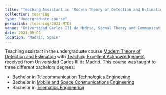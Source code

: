 ```yaml
---
title: "Teaching Assistant in 'Modern Theory of Detection and Estimation'"
collection: teaching
type: "Undergraduate course"
permalink: /teaching/2021-MTDE
venue: "Universidad Carlos III de Madrid, Signal Theory and Communications Department"
date: 2021-09-01
location: "Madrid, Spain"
---
```


Teaching assistant in the undergraduate course [Modern Theory of Detection and Estimation](https://aplicaciones.uc3m.es/cpa/generaFicha?est=252&plan=445&asig=15938&idioma=2) with [Teaching Excellent Acknowledgement](./felicitacion_tmde.pdf) received from Universidad Carlos III de Madrid. This course was taught to three different bachelors degrees:

- Bachelor in [Telecommunication Technologies Engineering](https://www.uc3m.es/bachelor-degree/telecommunication)
- Bachelor in [Mobile and Space Communications Engineering](https://www.uc3m.es/bachelor-degree/mobile-space-communications)
- Bachelor in [Telematics Engineering](https://www.uc3m.es/bachelor-degree/telematics)


